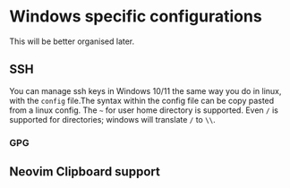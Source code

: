 # Windows specific configurations

This will be better organised later.

## SSH

You can manage ssh keys in Windows 10/11 the same way you do in linux, with the `config` file.The syntax within the config file can be copy pasted from a linux config. The `~` for user home directory is supported. Even `/` is supported for directories; windows will translate `/` to `\\`.


### GPG

## Neovim Clipboard support
